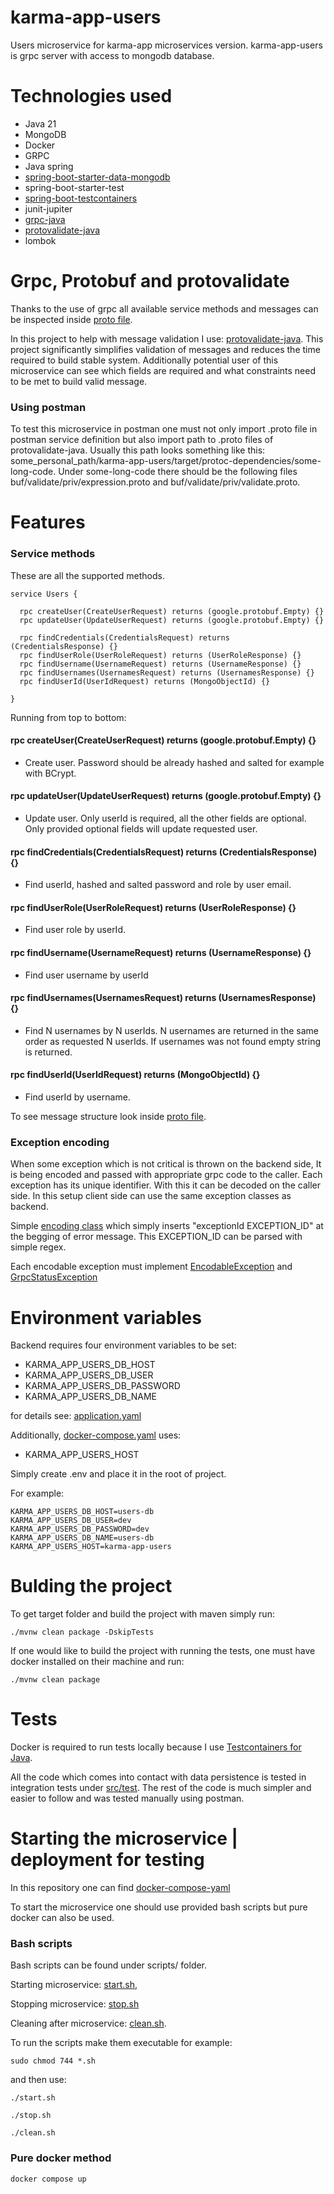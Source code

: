 # karma-app-users
Users microservice for karma-app microservices version. karma-app-users is grpc server with access to mongodb database.

# Technologies used
- Java 21
- MongoDB
- Docker
- GRPC
- Java spring
- [spring-boot-starter-data-mongodb](https://docs.spring.io/spring-data/mongodb/docs/current/reference/html/)
- spring-boot-starter-test
- [spring-boot-testcontainers](https://spring.io/blog/2023/06/23/improved-testcontainers-support-in-spring-boot-3-1)
- junit-jupiter
- [grpc-java](https://github.com/grpc/grpc-java)
- [protovalidate-java](https://github.com/bufbuild/protovalidate-java)
- lombok

# Grpc, Protobuf and protovalidate
Thanks to the use of grpc all available service methods and messages can be
inspected inside [proto file](https://github.com/msik-404/karma-app-users/blob/main/src/main/proto/karma_app_users.proto).

In this project to help with message validation I use: [protovalidate-java](https://github.com/bufbuild/protovalidate-java).
This project significantly simplifies validation of messages and reduces the time required to build stable system.
Additionally potential user of this microservice can see which fields are required and what
constraints need to be met to build valid message.

### Using postman
To test this microservice in postman one must not only import .proto file in postman service definition but also import
path to .proto files of protovalidate-java. Usually this path looks something like this:
some_personal_path/karma-app-users/target/protoc-dependencies/some-long-code. Under some-long-code there should be the
following files buf/validate/priv/expression.proto and buf/validate/priv/validate.proto.

# Features

### Service methods
These are all the supported methods.

```
service Users {

  rpc createUser(CreateUserRequest) returns (google.protobuf.Empty) {}
  rpc updateUser(UpdateUserRequest) returns (google.protobuf.Empty) {}

  rpc findCredentials(CredentialsRequest) returns (CredentialsResponse) {}
  rpc findUserRole(UserRoleRequest) returns (UserRoleResponse) {}
  rpc findUsername(UsernameRequest) returns (UsernameResponse) {}
  rpc findUsernames(UsernamesRequest) returns (UsernamesResponse) {}
  rpc findUserId(UserIdRequest) returns (MongoObjectId) {}

}

```
Running from top to bottom:

#### rpc createUser(CreateUserRequest) returns (google.protobuf.Empty) {}
- Create user. Password should be already hashed and salted for example with BCrypt.

#### rpc updateUser(UpdateUserRequest) returns (google.protobuf.Empty) {}
- Update user. Only userId is required, all the other fields are optional. Only provided optional fields will update 
requested user.

#### rpc findCredentials(CredentialsRequest) returns (CredentialsResponse) {}
- Find userId, hashed and salted password and role by user email.
#### rpc findUserRole(UserRoleRequest) returns (UserRoleResponse) {}
- Find user role by userId.
#### rpc findUsername(UsernameRequest) returns (UsernameResponse) {}
- Find user username by userId
#### rpc findUsernames(UsernamesRequest) returns (UsernamesResponse) {}
- Find N usernames by N userIds. N usernames are returned in the same order as requested N userIds. If usernames was
not found empty string is returned.
#### rpc findUserId(UserIdRequest) returns (MongoObjectId) {}
- Find userId by username.

To see message structure look inside [proto file](https://github.com/msik-404/karma-app-users/blob/main/src/main/proto/karma_app_users.proto).

### Exception encoding
When some exception which is not critical is thrown on the backend side, It is being encoded and passed with appropriate
grpc code to the caller. Each exception has its unique identifier. With this it can be decoded on the caller side.
In this setup client side can use the same exception classes as backend.

Simple [encoding class](https://github.com/msik-404/karma-app-users/blob/main/src/main/java/com/msik404/karmaappusers/encoding/ExceptionEncoder.java)
which simply inserts "exceptionId EXCEPTION_ID" at the begging of error message. This EXCEPTION_ID can be parsed with
simple regex.

Each encodable exception must implement [EncodableException](https://github.com/msik-404/karma-app-users/blob/main/src/main/java/com/msik404/karmaappusers/encoding/EncodableException.java)
and [GrpcStatusException](https://github.com/msik-404/karma-app-users/blob/main/src/main/java/com/msik404/karmaappusers/grpc/impl/exception/GrpcStatusException.java)

# Environment variables

Backend requires four environment variables to be set:
- KARMA_APP_USERS_DB_HOST
- KARMA_APP_USERS_DB_USER
- KARMA_APP_USERS_DB_PASSWORD
- KARMA_APP_USERS_DB_NAME

for details see: [application.yaml](https://github.com/msik-404/karma-app-users/blob/main/src/main/resources/application.yaml)

Additionally, [docker-compose.yaml](https://github.com/msik-404/karma-app-users/blob/main/docker-compose.yaml) uses:
- KARMA_APP_USERS_HOST

Simply create .env and place it in the root of project.

For example:
```
KARMA_APP_USERS_DB_HOST=users-db
KARMA_APP_USERS_DB_USER=dev
KARMA_APP_USERS_DB_PASSWORD=dev
KARMA_APP_USERS_DB_NAME=users-db
KARMA_APP_USERS_HOST=karma-app-users
```

# Bulding the project
To get target folder and build the project with maven simply run:
```
./mvnw clean package -DskipTests
```

If one would like to build the project with running the tests, one must have docker installed on their machine and run:
```
./mvnw clean package
```

# Tests
Docker is required to run tests locally because I use [Testcontainers for Java](https://java.testcontainers.org/).

All the code which comes into contact with data persistence is tested in integration tests under
[src/test](https://github.com/msik-404/karma-app-users/tree/main/src/test).
The rest of the code is much simpler and easier to follow and was tested manually using postman.

# Starting the microservice | deployment for testing
In this repository one can find [docker-compose-yaml](https://github.com/msik-404/karma-app-users/blob/main/docker-compose.yaml)

To start the microservice one should use provided bash scripts but pure docker can also be used.

### Bash scripts
Bash scripts can be found under scripts/ folder.

Starting microservice: [start.sh](https://github.com/msik-404/karma-app-users/blob/main/scripts/start.sh),

Stopping microservice: [stop.sh](https://github.com/msik-404/karma-app-users/blob/main/scripts/stop.sh)

Cleaning after microservice: [clean.sh](https://github.com/msik-404/karma-app-users/blob/main/scripts/clean.sh).

To run the scripts make them executable for example:
```
sudo chmod 744 *.sh
```
and then use:
```
./start.sh
```
```
./stop.sh
```
```
./clean.sh
```

### Pure docker method
```
docker compose up
```
